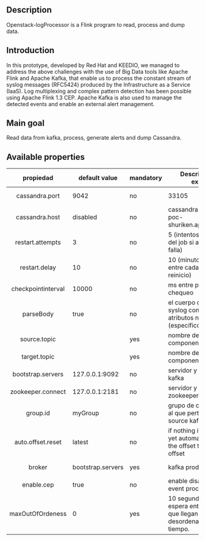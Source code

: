 ## Description
Openstack-logProcessor is a Flink program to read, process and dump data.

## Introduction
In this prototype, developed by Red Hat and KEEDIO, we managed to address the above challenges with the use of Big Data tools like Apache Flink and Apache Kafka, that enable us to process the constant stream of syslog messages (RFC5424) produced by the Infrastructure as a Service (IaaS). Log multiplexing and complex pattern detection has been possible using Apache Flink 1.3 CEP.  Apache Kafka is also used to manage the detected events and enable an external alert management.  
 
## Main goal
Read data from kafka, process, generate alerts and dump Cassandra.
 
## Available properties
|   propiedad	|   default value	|   mandatory	|   Description and example	|   connector	|
|:-:	|---	|---	|---	|---	|
|cassandra.port 	|   9042	|  no 	|  33105 	| flink-cassandra  	|
|cassandra.host 	|   disabled	|no   	| cassandra-openstack-poc-shuriken.apps.keedio.lab  	| flink-cassandra  	|
|restart.attempts	|  3 	|no   	|5 (intentos de reinicio del job si alguna tarea falla)   	| flink  	|
|restart.delay  	|   10	|no   	| 10 (minutos de espera entre cada x intentos de reinicio)  	|   flink	|
|checkpointinterval 	|  10000 	|no   	| ms entre puntos de chequeo  	|   flink	|
|parseBody  	    | true  	|  no 	| el cuerpo del mensaje syslog contiene los atributos necesarios (específico para la poc)  	|  flink 	|
|source.topic   	|   	|  yes 	| nombre del topic para el componente source  	| flink-kafka  	|
|target.topic   	|   	|  yes 	| nombre del topic para componente sink  	|  flink-kafka 	|
|bootstrap.servers	|   127.0.0.1:9092	|no   	| servidor y puerto para kafka   	|  flink-kafka 	|
|zookeeper.connect	|  127.0.0.1:2181 	|no 	| servidor y puerto para zookeeper  	| flink-kafka  	|
|group.id        	|  myGroup 	|no   	| grupo de consumidores al que pertenece la source kafka  	|  flink-kafka 	|
|auto.offset.reset 	|  latest 	|no   	| if nothing is commited yet automatically reset the offset to the latest offset   	| flink-kafka  	|
|broker         	|  bootstrap.servers 	|yes   	|kafka producer   	|  flink-kafka 	|
|enable.cep     	|  true 	|no   	| enable disable complex event processing  	| flink-cep  	|
|maxOutOfOrdeness  	| 0  	|yes   	|10 segundos máximo de espera entre eventos que llegan desordenados en el tiempo.   	|  flink-cep 	|



